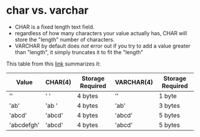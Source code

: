 # char vs. varchar 

* CHAR is a fixed length text field. 
* regardless of how many characters your value actually has, CHAR will store the "length" number of characters.
* VARCHAR by default does *not* error out if you try to add a value greater than "length", it simply truncates it to fit the "length" 

This table from this [link](http://dev.mysql.com/doc/refman/5.7/en/char.html) summarizes it: 

Value      | CHAR(4) | Storage Required | VARCHAR(4)  | Storage Required
-----------|---------|------------------|-------------|-----------------
''         | ' '     | 4 bytes          | ''          | 1 byte
'ab'       | 'ab '   | 4 bytes          | 'ab'        | 3 bytes
'abcd'     | 'abcd'  | 4 bytes          | 'abcd'      | 5 bytes
'abcdefgh' | 'abcd'  | 4 bytes          | 'abcd'      | 5 bytes

